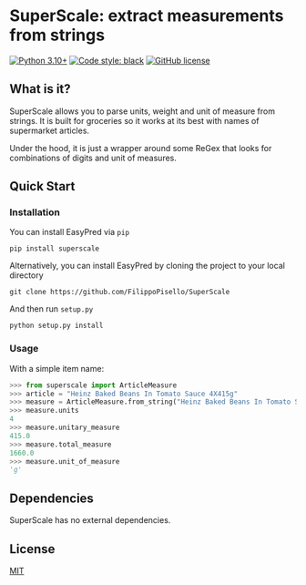 # SuperScale: extract measurements from strings
[![Python 3.10+](https://img.shields.io/badge/python-3.10+-blue.svg)](https://www.python.org/downloads/release/python-3100/)
[![Code style: black](https://img.shields.io/badge/code%20style-black-000000.svg)](https://github.com/psf/black)
[![GitHub license](https://badgen.net/github/license/FilippoPisello/superscale)](https://github.com/FilippoPisello/superscale/blob/main/LICENSE)
## What is it?
SuperScale allows you to parse units, weight and unit of measure from strings. It is built for groceries so it works at its best with names of supermarket
articles.

Under the hood, it is just a wrapper around some ReGex that looks for combinations of digits and unit of measures.

## Quick Start
### Installation
You can install EasyPred via `pip`
```
pip install superscale
```
Alternatively, you can install EasyPred by cloning the project to your local directory
```
git clone https://github.com/FilippoPisello/SuperScale
```
And then run `setup.py`
```
python setup.py install
```

### Usage
With a simple item name:
```python
>>> from superscale import ArticleMeasure
>>> article = "Heinz Baked Beans In Tomato Sauce 4X415g"
>>> measure = ArticleMeasure.from_string("Heinz Baked Beans In Tomato Sauce 4X415g")
>>> measure.units
4
>>> measure.unitary_measure
415.0
>>> measure.total_measure
1660.0
>>> measure.unit_of_measure
'g'
```

## Dependencies
SuperScale has no external dependencies.

## License
[MIT](LICENSE)